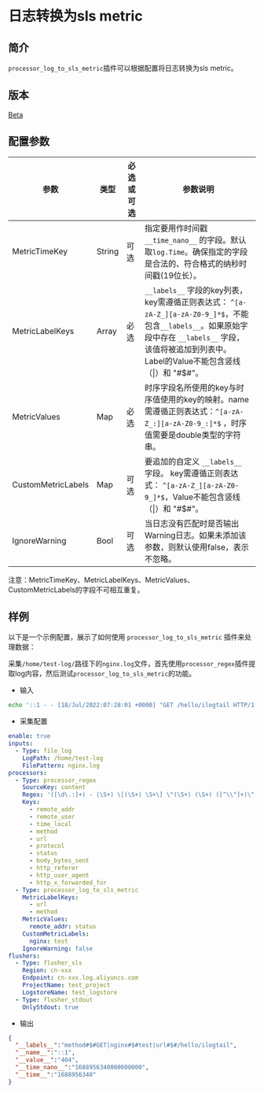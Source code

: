 # 日志转换为sls metric

## 简介

`processor_log_to_sls_metric`插件可以根据配置将日志转换为sls metric。

## 版本

[Beta](../stability-level.md)

## 配置参数

| 参数                 | 类型     | 必选或可选 | 参数说明                                                                                                                                               |
|--------------------|--------|-------|----------------------------------------------------------------------------------------------------------------------------------------------------|
| MetricTimeKey      | String | 可选    | 指定要用作时间戳 `__time_nano__` 的字段。默认取`log.Time`。确保指定的字段是合法的、符合格式的纳秒时间戳(19位长）。                                                                           |
| MetricLabelKeys    | Array  | 必选    | `__labels__` 字段的key列表，key需遵循正则表达式： `^[a-zA-Z_][a-zA-Z0-9_]*$`，不能包含`__labels__`。如果原始字段中存在 `__labels__` 字段，该值将被追加到列表中。 Label的Value不能包含竖线（\|）和 "#$#"。 |
| MetricValues       | Map    | 必选    | 时序字段名所使用的key与时序值使用的key的映射。name需遵循正则表达式：`^[a-zA-Z_:][a-zA-Z0-9_:]*$` ，时序值需要是double类型的字符串。                                                           |
| CustomMetricLabels | Map    | 可选    | 要追加的自定义 `__labels__` 字段。 key需遵循正则表达式： `^[a-zA-Z_][a-zA-Z0-9_]*$`，Value不能包含竖线（\|）和 "#$#"。                                                           |
| IgnoreWarning      | Bool   | 可选    | 当日志没有匹配时是否输出Warning日志。如果未添加该参数，则默认使用false，表示不忽略。                                                                                                   |

注意：MetricTimeKey、MetricLabelKeys、MetricValues、CustomMetricLabels的字段不可相互重复。

## 样例

以下是一个示例配置，展示了如何使用 `processor_log_to_sls_metric` 插件来处理数据：

采集`/home/test-log/`路径下的`nginx.log`文件，首先使用`processor_regex`插件提取log内容，然后测试`processor_log_to_sls_metric`的功能。

* 输入

```bash
echo '::1 - - [18/Jul/2022:07:28:01 +0000] "GET /hello/ilogtail HTTP/1.1" 404 153 "-" "curl/7.74.0" "-"' >> /home/test-log/nginx.log
```

* 采集配置

```yaml
enable: true
inputs:
  - Type: file_log
    LogPath: /home/test-log
    FilePattern: nginx.log
processors:
  - Type: processor_regex
    SourceKey: content
    Regex: '([\d\.:]+) - (\S+) \[(\S+) \S+\] \"(\S+) (\S+) ([^\\"]+)\" (\d+) (\d+) \"([^\\"]*)\" \"([^\\"]*)\" \"([^\\"]*)\"'
    Keys:
      - remote_addr
      - remote_user
      - time_local
      - method
      - url
      - protocol
      - status
      - body_bytes_sent
      - http_referer
      - http_user_agent
      - http_x_forwarded_for
  - Type: processor_log_to_sls_metric
    MetricLabelKeys:
      - url
      - method
    MetricValues:
      remote_addr: status
    CustomMetricLabels:
      nginx: test
    IgnoreWarning: false
flushers:
  - Type: flusher_sls
    Region: cn-xxx
    Endpoint: cn-xxx.log.aliyuncs.com
    ProjectName: test_project
    LogstoreName: test_logstore
  - Type: flusher_stdout
    OnlyStdout: true
```

* 输出

```json
{
  "__labels__":"method#$#GET|nginx#$#test|url#$#/hello/ilogtail",
  "__name__":"::1",
  "__value__":"404",
  "__time_nano__":"1688956340000000000",
  "__time__":"1688956340"
}
```

```
